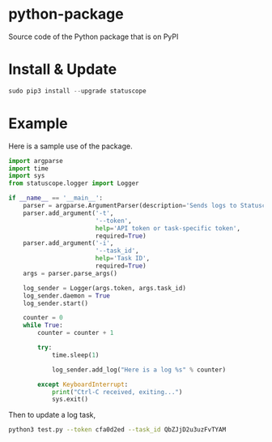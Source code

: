# python-package
Source code of the Python package that is on PyPI

# Install & Update
```python
sudo pip3 install --upgrade statuscope
```

# Example

Here is a sample use of the package.

```python
import argparse
import time
import sys
from statuscope.logger import Logger

if __name__ == '__main__':
    parser = argparse.ArgumentParser(description='Sends logs to Statuscope.io')
    parser.add_argument('-t',
                        '--token',
                        help='API token or task-specific token',
                        required=True)
    parser.add_argument('-i',
                        '--task_id',
                        help='Task ID',
                        required=True)
    args = parser.parse_args()

    log_sender = Logger(args.token, args.task_id)
    log_sender.daemon = True
    log_sender.start()

    counter = 0
    while True:
        counter = counter + 1

        try:
            time.sleep(1)

            log_sender.add_log("Here is a log %s" % counter)

        except KeyboardInterrupt:
            print("Ctrl-C received, exiting...")
            sys.exit()
```

Then to update a log task,

```bash
python3 test.py --token cfa0d2ed --task_id QbZJjD2u3uzFvTYAM
```

